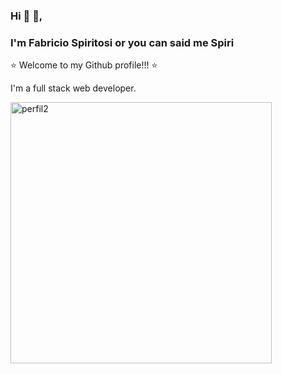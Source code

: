 ### Hi 👋 🖖,
### I'm Fabricio Spiritosi or you can said me Spiri 

⭐ Welcome to my Github profile!!! ⭐

I'm a full stack web developer. 

<img width="418" alt="perfil2" src="https://user-images.githubusercontent.com/35983630/234263521-ef04903a-66ba-4c25-8523-6eb64ad5a439.png">






<!--
**fspiritosi/fspiritosi** is a ✨ _special_ ✨ repository because its `README.md` (this file) appears on your GitHub profile.

Here are some ideas to get you started:

- 🔭 I’m currently working on ...
- 🌱 I’m currently learning ...
- 👯 I’m looking to collaborate on ...
- 🤔 I’m looking for help with ...
- 💬 Ask me about ...
- 📫 How to reach me: ...
- 😄 Pronouns: ...
- ⚡ Fun fact: ...
-->
